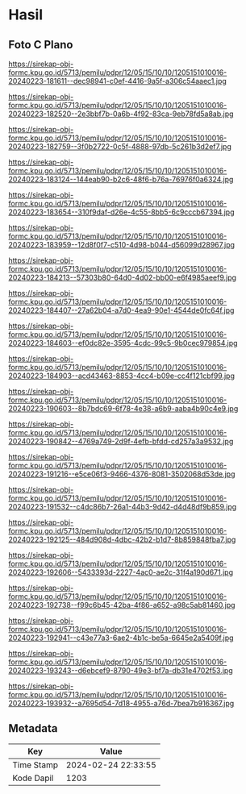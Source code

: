 # Hasil

## Foto C Plano

https://sirekap-obj-formc.kpu.go.id/5713/pemilu/pdpr/12/05/15/10/10/1205151010016-20240223-181611--dec98941-c0ef-4416-9a5f-a306c54aaec1.jpg

https://sirekap-obj-formc.kpu.go.id/5713/pemilu/pdpr/12/05/15/10/10/1205151010016-20240223-182520--2e3bbf7b-0a6b-4f92-83ca-9eb78fd5a8ab.jpg

https://sirekap-obj-formc.kpu.go.id/5713/pemilu/pdpr/12/05/15/10/10/1205151010016-20240223-182759--3f0b2722-0c5f-4888-97db-5c261b3d2ef7.jpg

https://sirekap-obj-formc.kpu.go.id/5713/pemilu/pdpr/12/05/15/10/10/1205151010016-20240223-183124--144eab90-b2c6-48f6-b76a-76976f0a6324.jpg

https://sirekap-obj-formc.kpu.go.id/5713/pemilu/pdpr/12/05/15/10/10/1205151010016-20240223-183654--310f9daf-d26e-4c55-8bb5-6c9cccb67394.jpg

https://sirekap-obj-formc.kpu.go.id/5713/pemilu/pdpr/12/05/15/10/10/1205151010016-20240223-183959--12d8f0f7-c510-4d98-b044-d56099d28967.jpg

https://sirekap-obj-formc.kpu.go.id/5713/pemilu/pdpr/12/05/15/10/10/1205151010016-20240223-184213--57303b80-64d0-4d02-bb00-e6f4985aeef9.jpg

https://sirekap-obj-formc.kpu.go.id/5713/pemilu/pdpr/12/05/15/10/10/1205151010016-20240223-184407--27a62b04-a7d0-4ea9-90e1-4544de0fc64f.jpg

https://sirekap-obj-formc.kpu.go.id/5713/pemilu/pdpr/12/05/15/10/10/1205151010016-20240223-184603--ef0dc82e-3595-4cdc-99c5-9b0cec979854.jpg

https://sirekap-obj-formc.kpu.go.id/5713/pemilu/pdpr/12/05/15/10/10/1205151010016-20240223-184903--acd43463-8853-4cc4-b09e-cc4f121cbf99.jpg

https://sirekap-obj-formc.kpu.go.id/5713/pemilu/pdpr/12/05/15/10/10/1205151010016-20240223-190603--8b7bdc69-6f78-4e38-a6b9-aaba4b90c4e9.jpg

https://sirekap-obj-formc.kpu.go.id/5713/pemilu/pdpr/12/05/15/10/10/1205151010016-20240223-190842--4769a749-2d9f-4efb-bfdd-cd257a3a9532.jpg

https://sirekap-obj-formc.kpu.go.id/5713/pemilu/pdpr/12/05/15/10/10/1205151010016-20240223-191216--e5ce06f3-9466-4376-8081-3502068d53de.jpg

https://sirekap-obj-formc.kpu.go.id/5713/pemilu/pdpr/12/05/15/10/10/1205151010016-20240223-191532--c4dc86b7-26a1-44b3-9d42-d4d48df9b859.jpg

https://sirekap-obj-formc.kpu.go.id/5713/pemilu/pdpr/12/05/15/10/10/1205151010016-20240223-192125--484d908d-4dbc-42b2-b1d7-8b859848fba7.jpg

https://sirekap-obj-formc.kpu.go.id/5713/pemilu/pdpr/12/05/15/10/10/1205151010016-20240223-192606--5433393d-2227-4ac0-ae2c-31f4a190d671.jpg

https://sirekap-obj-formc.kpu.go.id/5713/pemilu/pdpr/12/05/15/10/10/1205151010016-20240223-192738--f99c6b45-42ba-4f86-a652-a98c5ab81460.jpg

https://sirekap-obj-formc.kpu.go.id/5713/pemilu/pdpr/12/05/15/10/10/1205151010016-20240223-192941--c43e77a3-6ae2-4b1c-be5a-6645e2a5409f.jpg

https://sirekap-obj-formc.kpu.go.id/5713/pemilu/pdpr/12/05/15/10/10/1205151010016-20240223-193243--d6ebcef9-8790-49e3-bf7a-db31e4702f53.jpg

https://sirekap-obj-formc.kpu.go.id/5713/pemilu/pdpr/12/05/15/10/10/1205151010016-20240223-193932--a7695d54-7d18-4955-a76d-7bea7b916367.jpg


## Metadata

| Key        | Value               |
| ---------- | ------------------- |
| Time Stamp | 2024-02-24 22:33:55 |
| Kode Dapil | 1203                |



